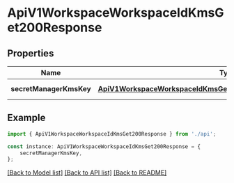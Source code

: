 # ApiV1WorkspaceWorkspaceIdKmsGet200Response


## Properties

Name | Type | Description | Notes
------------ | ------------- | ------------- | -------------
**secretManagerKmsKey** | [**ApiV1WorkspaceWorkspaceIdKmsGet200ResponseSecretManagerKmsKey**](ApiV1WorkspaceWorkspaceIdKmsGet200ResponseSecretManagerKmsKey.md) |  | [default to undefined]

## Example

```typescript
import { ApiV1WorkspaceWorkspaceIdKmsGet200Response } from './api';

const instance: ApiV1WorkspaceWorkspaceIdKmsGet200Response = {
    secretManagerKmsKey,
};
```

[[Back to Model list]](../README.md#documentation-for-models) [[Back to API list]](../README.md#documentation-for-api-endpoints) [[Back to README]](../README.md)
